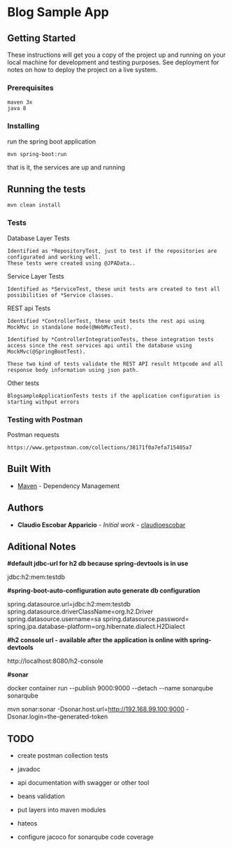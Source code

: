 # Blog Sample App

## Getting Started

These instructions will get you a copy of the project up and running on your local machine for development and testing purposes.
See deployment for notes on how to deploy the project on a live system.

### Prerequisites

```
maven 3x
java 8
```

### Installing

run the spring boot application
```
mvn spring-boot:run
```

that is it, the services are up and running

## Running the tests

```
mvn clean install
```

### Tests

Database Layer Tests
```
Identified as *RepositoryTest, just to test if the repositories are configurated and working well.
These tests were created using @JPAData..
```

Service Layer Tests
```
Identified as *ServiceTest, these unit tests are created to test all possibilities of *Service classes.
```

REST api Tests
```
Identified *ControllerTest, these unit tests the rest api using MockMvc in standalone mode(@WebMvcTest).

Identified by *ControllerIntegrationTests, these integration tests access since the rest services api until the database using MockMvc(@SpringBootTest).

These two kind of tests validate the REST API result httpcode and all response body information using json path.
```

Other tests
```
BlogsampleApplicationTests tests if the application configuration is starting withput errors
```

### Testing with Postman
Postman requests
```
https://www.getpostman.com/collections/38171f0a7efa715405a7
```


## Built With

* [Maven](https://maven.apache.org/) - Dependency Management

## Authors

* **Claudio Escobar Apparicio** - *Initial work* - [claudioescobar](https://github.com/claudioescobar)

## Aditional Notes

**#default jdbc-url for h2 db because spring-devtools is in use**

jdbc:h2:mem:testdb

**#spring-boot-auto-configuration auto generate db configuration**

spring.datasource.url=jdbc:h2:mem:testdb
spring.datasource.driverClassName=org.h2.Driver
spring.datasource.username=sa
spring.datasource.password=
spring.jpa.database-platform=org.hibernate.dialect.H2Dialect

**#h2 console url - available after the application is online with spring-devtools**

http://localhost:8080/h2-console

**#sonar**

docker container run --publish 9000:9000 --detach --name sonarqube sonarqube

mvn sonar:sonar -Dsonar.host.url=http://192.168.99.100:9000
  -Dsonar.login=the-generated-token

## TODO

- create postman collection tests

- javadoc

- api documentation with swagger or other tool

- beans validation

- put layers into maven modules

- hateos

- configure jacoco for sonarqube code coverage

